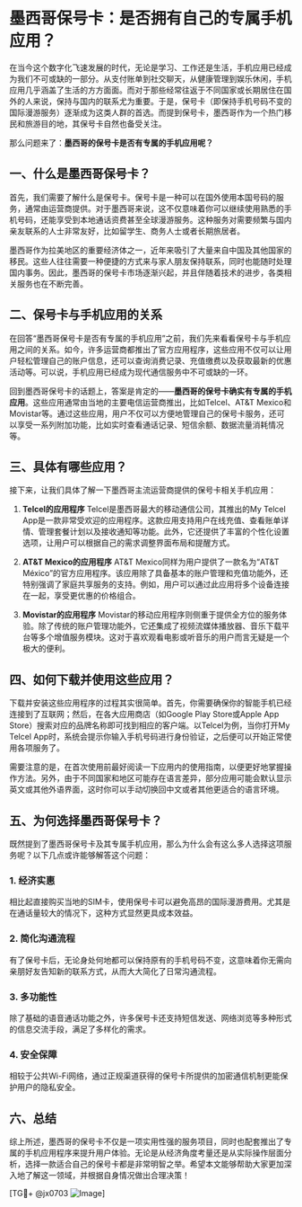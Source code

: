 # 墨西哥保号卡：是否拥有自己的专属手机应用？

在当今这个数字化飞速发展的时代，无论是学习、工作还是生活，手机应用已经成为我们不可或缺的一部分。从支付账单到社交聊天，从健康管理到娱乐休闲，手机应用几乎涵盖了生活的方方面面。而对于那些经常往返于不同国家或长期居住在国外的人来说，保持与国内的联系尤为重要。于是，保号卡（即保持手机号码不变的国际漫游服务）逐渐成为这类人群的首选。而提到保号卡，墨西哥作为一个热门移民和旅游目的地，其保号卡自然也备受关注。

那么问题来了：**墨西哥的保号卡是否有专属的手机应用呢？**

## 一、什么是墨西哥保号卡？

首先，我们需要了解什么是保号卡。保号卡是一种可以在国外使用本国号码的服务，通常由运营商提供。对于墨西哥来说，这不仅意味着你可以继续使用熟悉的手机号码，还能享受到本地通话资费甚至全球漫游服务。这种服务对需要频繁与国内亲友联系的人士非常友好，比如留学生、商务人士或者长期旅居者。

墨西哥作为拉美地区的重要经济体之一，近年来吸引了大量来自中国及其他国家的移民。这些人往往需要一种便捷的方式来与家人朋友保持联系，同时也能随时处理国内事务。因此，墨西哥的保号卡市场逐渐兴起，并且伴随着技术的进步，各类相关服务也在不断完善。

## 二、保号卡与手机应用的关系

在回答“墨西哥保号卡是否有专属的手机应用”之前，我们先来看看保号卡与手机应用之间的关系。如今，许多运营商都推出了官方应用程序，这些应用不仅可以让用户轻松管理自己的账户信息，还可以查询消费记录、充值缴费以及获取最新的优惠活动等。可以说，手机应用已经成为现代通信服务中不可或缺的一环。

回到墨西哥保号卡的话题上，答案是肯定的——**墨西哥的保号卡确实有专属的手机应用**。这些应用通常由当地的主要电信运营商推出，比如Telcel、AT&T Mexico和Movistar等。通过这些应用，用户不仅可以方便地管理自己的保号卡服务，还可以享受一系列附加功能，比如实时查看通话记录、短信余额、数据流量消耗情况等。

## 三、具体有哪些应用？

接下来，让我们具体了解一下墨西哥主流运营商提供的保号卡相关手机应用：

1. **Telcel的应用程序**
   Telcel是墨西哥最大的移动通信公司，其推出的My Telcel App是一款非常受欢迎的应用程序。这款应用支持用户在线充值、查看账单详情、管理套餐计划以及接收通知等功能。此外，它还提供了丰富的个性化设置选项，让用户可以根据自己的需求调整界面布局和提醒方式。

2. **AT&T Mexico的应用程序**
   AT&T Mexico同样为用户提供了一款名为“AT&T México”的官方应用程序。该应用除了具备基本的账户管理和充值功能外，还特别强调了家庭共享服务的支持。例如，用户可以通过此应用将多个设备连接在一起，享受更优惠的价格组合。

3. **Movistar的应用程序**
   Movistar的移动应用程序则侧重于提供全方位的服务体验。除了传统的账户管理功能外，它还集成了视频流媒体播放器、音乐下载平台等多个增值服务模块。这对于喜欢观看电影或听音乐的用户而言无疑是一个极大的便利。

## 四、如何下载并使用这些应用？

下载并安装这些应用程序的过程其实很简单。首先，你需要确保你的智能手机已经连接到了互联网；然后，在各大应用商店（如Google Play Store或Apple App Store）搜索对应的品牌名称即可找到相应的客户端。以Telcel为例，当你打开My Telcel App时，系统会提示你输入手机号码进行身份验证，之后便可以开始正常使用各项服务了。

需要注意的是，在首次使用前最好阅读一下应用内的使用指南，以便更好地掌握操作方法。另外，由于不同国家和地区可能存在语言差异，部分应用可能会默认显示英文或其他外语界面，这时你可以手动切换回中文或者其他更适合的语言环境。

## 五、为何选择墨西哥保号卡？

既然提到了墨西哥保号卡及其专属手机应用，那么为什么会有这么多人选择这项服务呢？以下几点或许能够解答这个问题：

### 1. 经济实惠
相比起直接购买当地的SIM卡，使用保号卡可以避免高昂的国际漫游费用。尤其是在通话量较大的情况下，这种方式显然更具成本效益。

### 2. 简化沟通流程
有了保号卡后，无论身处何地都可以保持原有的手机号码不变，这意味着你无需向亲朋好友告知新的联系方式，从而大大简化了日常沟通流程。

### 3. 多功能性
除了基础的语音通话功能之外，许多保号卡还支持短信发送、网络浏览等多种形式的信息交流手段，满足了多样化的需求。

### 4. 安全保障
相较于公共Wi-Fi网络，通过正规渠道获得的保号卡所提供的加密通信机制更能保护用户的隐私安全。

## 六、总结

综上所述，墨西哥的保号卡不仅是一项实用性强的服务项目，同时也配套推出了专属的手机应用程序来提升用户体验。无论是从经济角度考量还是从实际操作层面分析，选择一款适合自己的保号卡都是非常明智之举。希望本文能够帮助大家更加深入地了解这一领域，并根据自身情况做出合理决策！

[TG💪+ @jx0703 ![Image](https://github.com/user-attachments/assets/dbca1d08-cadb-493c-b0ec-ad6f7a83f270)]